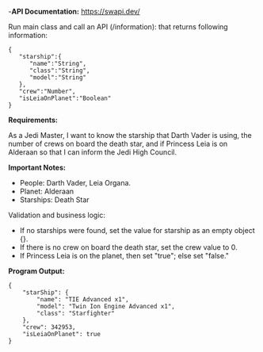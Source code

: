 -**API Documentation:**
https://swapi.dev/

Run main class and call an API (/information): that returns following information:
```
{
   "starship":{
      "name":"String",
      "class":"String",
      "model":"String"
   },
   "crew":"Number",
   "isLeiaOnPlanet":"Boolean"
}
```

**Requirements:**

As a Jedi Master,
I want to know the starship that Darth Vader is using, the number of crews on board the death star, and if Princess Leia is on Alderaan so that I can inform the Jedi High Council.



**Important Notes:**
- People: Darth Vader, Leia Organa.
- Planet: Alderaan
- Starships: Death Star



Validation and business logic:
-	If no starships were found, set the value for starship as an empty object {}.
-	If there is no crew on board the death star, set the crew value to 0.
-	If Princess Leia is on the planet, then set "true"; else set "false."

**Program Output:**
```
{
    "starShip": {
        "name": "TIE Advanced x1",
        "model": "Twin Ion Engine Advanced x1",
        "class": "Starfighter"
    },
    "crew": 342953,
    "isLeiaOnPlanet": true
}
```

